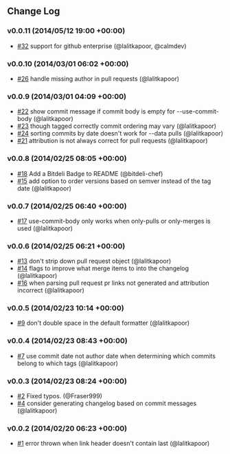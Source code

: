 ## Change Log

### v0.0.11 (2014/05/12 19:00 +00:00)
- [#32](https://null/lalitkapoor/github-changes/pull/32) support for github enterprise (@lalitkapoor, @calmdev)

### v0.0.10 (2014/03/01 06:02 +00:00)
- [#26](https://null/lalitkapoor/github-changes/pull/26) handle missing author in pull requests (@lalitkapoor)

### v0.0.9 (2014/03/01 04:09 +00:00)
- [#22](https://null/lalitkapoor/github-changes/pull/22) show commit message if commit body is empty for --use-commit-body (@lalitkapoor)
- [#23](https://null/lalitkapoor/github-changes/pull/23) though tagged correctly commit ordering may vary (@lalitkapoor)
- [#24](https://null/lalitkapoor/github-changes/pull/24) sorting commits by date doesn't work for --data pulls (@lalitkapoor)
- [#21](https://null/lalitkapoor/github-changes/pull/21) attribution is not always correct for pull requests (@lalitkapoor)

### v0.0.8 (2014/02/25 08:05 +00:00)
- [#18](https://null/lalitkapoor/github-changes/pull/18) Add a Bitdeli Badge to README (@bitdeli-chef)
- [#15](https://null/lalitkapoor/github-changes/pull/15) add option to order versions based on semver instead of the tag date (@lalitkapoor)

### v0.0.7 (2014/02/25 06:40 +00:00)
- [#17](https://null/lalitkapoor/github-changes/pull/17) use-commit-body only works when only-pulls or only-merges is used (@lalitkapoor)

### v0.0.6 (2014/02/25 06:21 +00:00)
- [#13](https://null/lalitkapoor/github-changes/pull/13) don't strip down pull request object (@lalitkapoor)
- [#14](https://null/lalitkapoor/github-changes/pull/14) flags to improve what merge items to into the changelog (@lalitkapoor)
- [#16](https://null/lalitkapoor/github-changes/pull/16) when parsing pull request pr links not generated and attribution incorrect (@lalitkapoor)

### v0.0.5 (2014/02/23 10:14 +00:00)
- [#9](https://null/lalitkapoor/github-changes/pull/9) don't double space in the default formatter (@lalitkapoor)

### v0.0.4 (2014/02/23 08:43 +00:00)
- [#7](https://null/lalitkapoor/github-changes/pull/7) use commit date not author date when determining which commits belong to which tags (@lalitkapoor)

### v0.0.3 (2014/02/23 08:24 +00:00)
- [#2](https://null/lalitkapoor/github-changes/pull/2) Fixed typos. (@Fraser999)
- [#4](https://null/lalitkapoor/github-changes/pull/4) consider generating changelog based on commit messages (@lalitkapoor)

### v0.0.2 (2014/02/20 06:23 +00:00)
- [#1](https://null/lalitkapoor/github-changes/pull/1) error thrown when link header doesn't contain last (@lalitkapoor)
